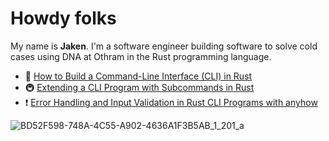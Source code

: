 
# Howdy folks

My name is **Jaken**. I'm a software engineer building software to solve cold cases using DNA at Othram in the Rust programming language.

 - 👏 [How to Build a Command-Line Interface (CLI) in Rust](https://medium.com/@JakenH/how-to-build-a-command-line-interface-cli-in-rust-3b2d3136874f)
 - 🚇 [Extending a CLI Program with Subcommands in Rust](https://medium.com/geekculture/extending-a-cli-program-with-subcommands-in-rust-64d90537fc49)
 - ❗ [Error Handling and Input Validation in Rust CLI Programs with anyhow](https://medium.com/@JakenH/error-handling-and-input-validation-in-rust-cli-programs-with-anyhow-6835485332e2)

![BD52F598-748A-4C55-A902-4636A1F3B5AB_1_201_a](https://github.com/JakenHerman/JakenHerman/assets/4694843/a3174ccf-acb0-41d5-98b0-04a049d0d0ea)

